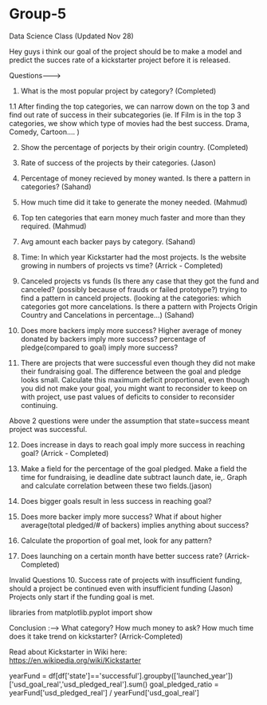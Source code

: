 # Group-5
Data Science Class (Updated Nov 28)

Hey guys i think our goal of the project should be to make a model and predict the succes rate of a kickstarter project before it is released. 

Questions--->
1. What is the most popular project by category? (Completed) 

 1.1 After finding the top categories, we can narrow down on the top 3 and find out rate of success in their subcategories
(ie. If Film is in the top 3 categories, we show which type of movies had the best success. Drama, Comedy, Cartoon.... )    

2. Show the percentage of porjects by their origin country. (Completed) 
3. Rate of success of the projects by their categories. (Jason) 
4. Percentage of money recieved by money wanted. Is there a pattern in categories? (Sahand)
5. How much time did it take to generate the money needed. (Mahmud) 
6. Top ten categories that earn money much faster and more than they required. (Mahmud)
7. Avg amount each backer pays by category. (Sahand) 
8. Time: In which year Kickstarter had the most projects. Is the website growing in numbers of projects vs time? (Arrick - Completed) 
9. Canceled projects vs funds (Is there any case that they got the fund and canceled? (possibly because of  frauds or failed           prototype?)  trying to find a pattern in canceld projects. (looking at the categories: which categories got more cancelations. 
Is there a pattern with Projects Origin Country and Cancelations in percentage...) (Sahand)

10. Does more backers imply more success? Higher average of money donated by backers imply more success? percentage of pledge(compared to goal) imply more success?
11. There are projects that were successful even though they did not make their fundraising goal.  The difference between the goal and pledge looks small.  Calculate this maximum deficit proportional, even though you did not make your goal, you might want to reconsider to keep on with project, use past values of deficits to consider to reconsider continuing.

Above 2 questions were under the assumption that state=success meant project was successful.

12. Does increase in days to reach goal imply more success in reaching goal? (Arrick - Completed)

13. Make a field for the percentage of the goal pledged. Make a field the time for fundraising, ie deadline date subtract launch date, ie,.  Graph and calculate correlation between these two fields.(jason)

14. Does bigger goals result in less success in reaching goal?

15. Does more backer imply more success? What if about higher average(total pledged/# of backers) implies anything about success?

16. Calculate the proportion of goal met, look for any pattern?

17. Does launching on a certain month have better success rate? (Arrick-Completed)


Invalid Questions
10. Success rate of projects with insufficient funding, should a project be continued even with insufficient funding (Jason)
Projects only start if the funding goal is met.

libraries
from matplotlib.pyplot import show
   
Conclusion :-->
What category? How much money to ask? How much time does it take trend on kickstarter? (Arrick-Completed) 

Read about Kickstarter in Wiki here:
https://en.wikipedia.org/wiki/Kickstarter

yearFund = df[df['state']=='successful'].groupby(['launched_year'])['usd_goal_real','usd_pledged_real'].sum()
goal_pledged_ratio = yearFund['usd_pledged_real'] / yearFund['usd_goal_real']

